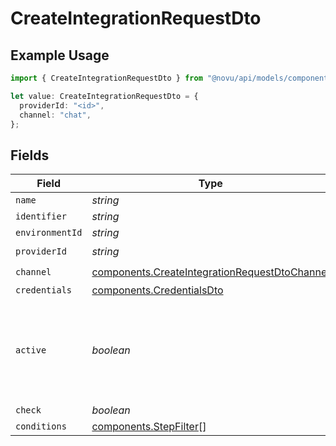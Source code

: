 # CreateIntegrationRequestDto

## Example Usage

```typescript
import { CreateIntegrationRequestDto } from "@novu/api/models/components";

let value: CreateIntegrationRequestDto = {
  providerId: "<id>",
  channel: "chat",
};
```

## Fields

| Field                                                                                                          | Type                                                                                                           | Required                                                                                                       | Description                                                                                                    |
| -------------------------------------------------------------------------------------------------------------- | -------------------------------------------------------------------------------------------------------------- | -------------------------------------------------------------------------------------------------------------- | -------------------------------------------------------------------------------------------------------------- |
| `name`                                                                                                         | *string*                                                                                                       | :heavy_minus_sign:                                                                                             | N/A                                                                                                            |
| `identifier`                                                                                                   | *string*                                                                                                       | :heavy_minus_sign:                                                                                             | N/A                                                                                                            |
| `environmentId`                                                                                                | *string*                                                                                                       | :heavy_minus_sign:                                                                                             | N/A                                                                                                            |
| `providerId`                                                                                                   | *string*                                                                                                       | :heavy_check_mark:                                                                                             | N/A                                                                                                            |
| `channel`                                                                                                      | [components.CreateIntegrationRequestDtoChannel](../../models/components/createintegrationrequestdtochannel.md) | :heavy_check_mark:                                                                                             | N/A                                                                                                            |
| `credentials`                                                                                                  | [components.CredentialsDto](../../models/components/credentialsdto.md)                                         | :heavy_minus_sign:                                                                                             | N/A                                                                                                            |
| `active`                                                                                                       | *boolean*                                                                                                      | :heavy_minus_sign:                                                                                             | If the integration is active the validation on the credentials field will run                                  |
| `check`                                                                                                        | *boolean*                                                                                                      | :heavy_minus_sign:                                                                                             | N/A                                                                                                            |
| `conditions`                                                                                                   | [components.StepFilter](../../models/components/stepfilter.md)[]                                               | :heavy_minus_sign:                                                                                             | N/A                                                                                                            |